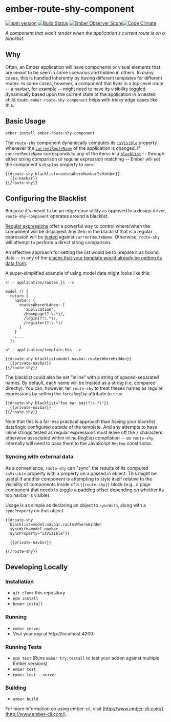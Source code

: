 # ember-route-shy-component

[![npm version](https://badge.fury.io/js/ember-route-shy-component.svg)](https://badge.fury.io/js/ember-route-shy-component) [![Build Status](https://travis-ci.org/BrianSipple/ember-route-shy-component.svg?branch=master)](https://travis-ci.org/BrianSipple/ember-route-shy-component) [![Ember Observer Score](http://emberobserver.com/badges/ember-route-shy-component.svg)](http://emberobserver.com/addons/ember-route-shy-component)[![Code Climate](https://codeclimate.com/github/BrianSipple/ember-route-shy-component/badges/gpa.svg)](https://codeclimate.com/github/BrianSipple/ember-route-shy-component)

*A component that won't render when the application's current route is on a blacklist.*

## Why

Often, an Ember application will have components or visual elements that are meant to be seen in some scenarios
and hidden in others. In many cases, this is handled inherently by having different templates for different routes. In some cases, however, a component that lives in a top-level route -- a navbar, for example -- might need to have its visibility toggled dynamically based upon the current state of the application in a nested child route. `ember-route-shy-component` helps with tricky edge cases like this.


## Basic Usage

```
ember install ember-route-shy-component
```

The `route-shy` component dynamically computes its [`isVisible`](http://emberjs.com/api/classes/Ember.Component.html#property_isVisible) property whenever the [`currentRouteName`](https://guides.emberjs.com/v1.10.0/understanding-ember/debugging/#toc_get-current-route-name-path) of the application is changed.  If `currentRouteName` corresponds to any of the items in a [`blacklist`](blacklist-configuration) -- through either string comparison or regular expression matching -- Ember will set the component's `display` property to `none`.

```
{{#route-shy blacklist=routesWhereNavbarIsHidden}}
  {{x-navbar}}
{{/route-shy}}
```


<h2><a name='blacklist-configuration'>Configuring the Blacklist</a></h2>

Because it's meant to be an edge-case utility as opposed to a design driver, `route-shy-component` operates around a blacklist.

[Regular expressions](https://developer.mozilla.org/en-US/docs/Web/JavaScript/Guide/Regular_Expressions) offer a powerful way to control where/when the component will be displayed. Any item in the blacklist that is a regular expression will be [tested](https://developer.mozilla.org/en-US/docs/Web/JavaScript/Reference/Global_Objects/RegExp/test) against `currentRouteName`. Otherwise, `route-shy` will attempt to perform a direct string comparison.

An effective approach for setting the list would be to prepare it as bound data -- in any of the [places that your template would already be getting its data from](https://guides.emberjs.com/v2.3.0/templates/handlebars-basics/).

A super-simplified example of using model data might looks like this:
```
<!-- application/routes.js -->

model () {
  return {
    navbar: {
      routesWhereHidden: [
        'application',
        /homepage(?:\.*)/,
        /login(?:\.*)/,
        /register(?:\.*)/
      ]
    }
    ....
  };

<!-- application/template.hbs -->

{{#route-shy blacklist=model.navbar.routesWhereHidden}}
  {{private-navbar}}
{{/route-shy}}
```

The blacklist could also be set "inline" with a string of spaced-separated names. By default, each name will be treated as a string (i.e, compared directly). You can, however, tell `route-shy` to treat theses names as regular expressions by setting the `forceRegExp` attribute to `true`.

```
{{#route-shy blacklist="foo bar baz(?:\.*)"}}
  {{private-navbar}}
{{/route-shy}}
```
Note that this is a far less practical approach than having your blacklist data/logic configured _outside_ of the template. And any attempts to have inline strings tested as regular expressions must leave off the `/` characters otherwise associated within inline RegExp compilation -- as `route-shy`, internally will need to pass them to the JavaScript `RegExp` constructor.

### Syncing with external data

As a convenience, `route-shy` can "sync" the results of its computed `isVisible` property with a property on a passed in object. This might be useful if another component is attempting to style itself relative to the visibility of components inside of a `{{route-shy}}` block (e.g., a page component that needs to toggle a padding offset depending on whether its top navbar is visible).

Usage is as simple as declaring an object to `syncWith`, along with a `syncProperty` on that object.

```
{{#route-shy
  blacklist=model.navbar.routesWhereHidden
  syncWith=model.navbar
  syncProperty="isVisible"}}

  {{private-navbar}}

{{/route-shy}}
```


## Developing Locally

### Installation

* `git clone` this repository
* `npm install`
* `bower install`

### Running

* `ember server`
* Visit your app at http://localhost:4200.

### Running Tests

* `npm test` (Runs `ember try:testall` to test your addon against multiple Ember versions)
* `ember test`
* `ember test --server`

### Building

* `ember build`

For more information on using ember-cli, visit [http://www.ember-cli.com/](http://www.ember-cli.com/).
